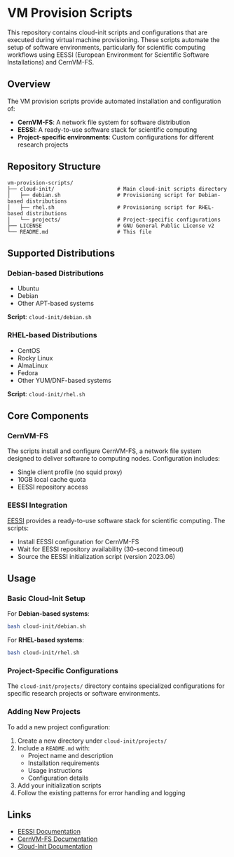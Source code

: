 # VM Provision Scripts

This repository contains cloud-init scripts and configurations that are executed during virtual machine provisioning. These scripts automate the setup of software environments, particularly for scientific computing workflows using EESSI (European Environment for Scientific Software Installations) and CernVM-FS.

## Overview

The VM provision scripts provide automated installation and configuration of:

- **CernVM-FS**: A network file system for software distribution
- **EESSI**: A ready-to-use software stack for scientific computing
- **Project-specific environments**: Custom configurations for different research projects

## Repository Structure

```
vm-provision-scripts/
├── cloud-init/                    # Main cloud-init scripts directory
│   ├── debian.sh                  # Provisioning script for Debian-based distributions
│   ├── rhel.sh                    # Provisioning script for RHEL-based distributions
│   └── projects/                  # Project-specific configurations
├── LICENSE                        # GNU General Public License v2
└── README.md                      # This file
```

## Supported Distributions

### Debian-based Distributions
- Ubuntu
- Debian
- Other APT-based systems

**Script**: `cloud-init/debian.sh`

### RHEL-based Distributions
- CentOS
- Rocky Linux
- AlmaLinux
- Fedora
- Other YUM/DNF-based systems

**Script**: `cloud-init/rhel.sh`

## Core Components

### CernVM-FS
The scripts install and configure CernVM-FS, a network file system designed to deliver software to computing nodes. Configuration includes:
- Single client profile (no squid proxy)
- 10GB local cache quota
- EESSI repository access

### EESSI Integration
[EESSI](https://www.eessi.io) provides a ready-to-use software stack for scientific computing. The scripts:
- Install EESSI configuration for CernVM-FS
- Wait for EESSI repository availability (30-second timeout)
- Source the EESSI initialization script (version 2023.06)

## Usage

### Basic Cloud-Init Setup

For **Debian-based systems**:
```bash
bash cloud-init/debian.sh
```

For **RHEL-based systems**:
```bash
bash cloud-init/rhel.sh
```

### Project-Specific Configurations

The `cloud-init/projects/` directory contains specialized configurations for specific research projects or software environments.

### Adding New Projects

To add a new project configuration:

1. Create a new directory under `cloud-init/projects/`
2. Include a `README.md` with:
   - Project name and description
   - Installation requirements
   - Usage instructions
   - Configuration details
3. Add your initialization scripts
4. Follow the existing patterns for error handling and logging

## Links

- [EESSI Documentation](https://www.eessi.io)
- [CernVM-FS Documentation](https://cvmfs.readthedocs.io)
- [Cloud-Init Documentation](https://cloudinit.readthedocs.io)
